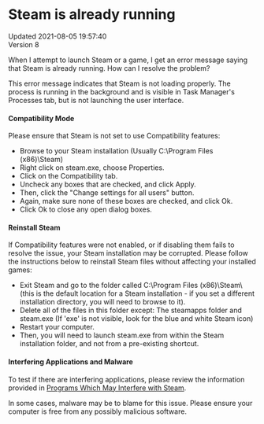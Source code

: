 # Steam is already running
Updated 2021-08-05 19:57:40  
Version 8  

When I attempt to launch Steam or a game, I get an error message saying that Steam is already running.  How can I resolve the problem?  
  
This error message indicates that Steam is not loading properly. The process is running in the background and is visible in Task Manager's Processes tab, but is not launching the user interface.  
  
#### Compatibility Mode
Please ensure that Steam is not set to use Compatibility features:  
* Browse to your Steam installation (Usually C:\Program Files (x86)\Steam\)
* Right click on steam.exe, choose Properties.
* Click on the Compatibility tab.
* Uncheck any boxes that are checked, and click Apply.
* Then, click the "Change settings for all users" button.
* Again, make sure none of these boxes are checked, and click Ok.
* Click Ok to close any open dialog boxes.
  
  
#### Reinstall Steam
If Compatibility features were not enabled, or if disabling them fails to resolve the issue, your Steam installation may be corrupted. Please follow the instructions below to reinstall Steam files without affecting your installed games:  
  
* Exit Steam and go to the folder called C:\Program Files (x86)\Steam\ (this is the default location for a Steam installation - if you set a different installation directory, you will need to browse to it).
* Delete all of the files in this folder except: The steamapps folder and steam.exe (If 'exe' is not visible, look for the blue and white Steam icon)
* Restart your computer.
* Then, you will need to launch steam.exe from within the Steam installation folder, and not from a pre-existing shortcut.
  
  
#### Interfering Applications and Malware
To test if there are interfering applications, please review the information provided in [Programs Which May Interfere with Steam](https://help.steampowered.com/en/faqs/view/1F39-DCB4-FF28-5748).  
  
In some cases, malware may be to blame for this issue. Please ensure your computer is free from any possibly malicious software.